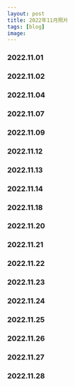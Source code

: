 ```yaml
---
layout: post
title: 2022年11月照片
tags: [blog]
image:
---
```


### 2022.11.01

<ul id="image-2022-11-01" class="image-gallery"></ul>

### 2022.11.02

<ul id="image-2022-11-02" class="image-gallery"></ul>

### 2022.11.04

<ul id="image-2022-11-04" class="image-gallery"></ul>

### 2022.11.07

<ul id="image-2022-11-07" class="image-gallery"></ul>

### 2022.11.09

<ul id="image-2022-11-09" class="image-gallery"></ul>

### 2022.11.12

<ul id="image-2022-11-12" class="image-gallery"></ul>

### 2022.11.13

<ul id="image-2022-11-13" class="image-gallery"></ul>

### 2022.11.14

<ul id="image-2022-11-14" class="image-gallery"></ul>

### 2022.11.18

<ul id="image-2022-11-18" class="image-gallery"></ul>

### 2022.11.20

<ul id="image-2022-11-20" class="image-gallery"></ul>

### 2022.11.21

<ul id="image-2022-11-21" class="image-gallery"></ul>

### 2022.11.22

<ul id="image-2022-11-22" class="image-gallery"></ul>

### 2022.11.23

<ul id="image-2022-11-23" class="image-gallery"></ul>

### 2022.11.24

<ul id="image-2022-11-24" class="image-gallery"></ul>

### 2022.11.25

<ul id="image-2022-11-25" class="image-gallery"></ul>

### 2022.11.26

<ul id="image-2022-11-26" class="image-gallery"></ul>

### 2022.11.27

<ul id="image-2022-11-27" class="image-gallery"></ul>

### 2022.11.28

<ul id="image-2022-11-28" class="image-gallery"></ul>

